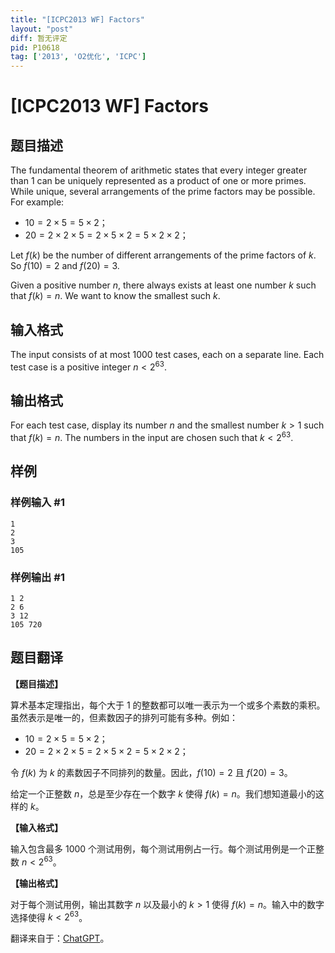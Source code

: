 ```yaml
---
title: "[ICPC2013 WF] Factors"
layout: "post"
diff: 暂无评定
pid: P10618
tag: ['2013', 'O2优化', 'ICPC']
---
```

# [ICPC2013 WF] Factors
## 题目描述

The fundamental theorem of arithmetic states that every integer greater than $1$ can be uniquely represented as a product of one or more primes. While unique, several arrangements of the prime factors may be possible. For example:

- $10=2\times 5=5\times 2$；
- $20=2\times 2\times 5=2\times 5\times 2=5\times 2\times 2$；

Let $f(k)$ be the number of different arrangements of the prime factors of $k$. So $f(10) = 2$ and $f(20) = 3$.

Given a positive number $n$, there always exists at least one number $k$ such that $f(k) = n$. We want to know the smallest such $k$.
## 输入格式

The input consists of at most $1 000$ test cases, each on a separate line. Each test case is a positive integer $n < 2^{63}$.
## 输出格式

For each test case, display its number $n$ and the smallest number $k > 1$ such that $f(k) = n$. The numbers in the input are chosen such that $k < 2^{63}$.
## 样例

### 样例输入 #1
```
1
2
3
105
```
### 样例输出 #1
```
1 2
2 6
3 12
105 720
```
## 题目翻译

**【题目描述】**

算术基本定理指出，每个大于 $1$ 的整数都可以唯一表示为一个或多个素数的乘积。虽然表示是唯一的，但素数因子的排列可能有多种。例如：

- $10=2\times 5=5\times 2$；
- $20=2\times 2\times 5=2\times 5\times 2=5\times 2\times 2$；

令 $f(k)$ 为 $k$ 的素数因子不同排列的数量。因此，$f(10) = 2$ 且 $f(20) = 3$。

给定一个正整数 $n$，总是至少存在一个数字 $k$ 使得 $f(k) = n$。我们想知道最小的这样的 $k$。

**【输入格式】**

输入包含最多 $1 000$ 个测试用例，每个测试用例占一行。每个测试用例是一个正整数 $n < 2^{63}$。

**【输出格式】**

对于每个测试用例，输出其数字 $n$ 以及最小的 $k > 1$ 使得 $f(k) = n$。输入中的数字选择使得 $k < 2^{63}$。

翻译来自于：[ChatGPT](https://chatgpt.com/)。

